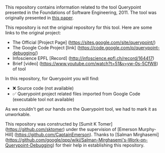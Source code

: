 This repository contains information related to the tool Querypoint presented in the Foundations of Software Engineering, 2011. The tool was originally presented in [this paper](http://dl.acm.org/citation.cfm?doid=2025113.2025184).

This repository is not the original repository for this tool. Here are some links to the original project:

- The Official [Project Page] (https://sites.google.com/site/querypoint/)
- The Google Code Project [link] (https://code.google.com/p/querypoint-debugging/)
- Infoscience EPFL [Record] (http://infoscience.epfl.ch/record/164417)
- Brief [video] (https://www.youtube.com/watch?t=51&v=yw-0s-5CfW8) of tool

In this repository, for Querypoint you will find:

- :x: Source code (not available)
- :white_check_mark: Querypoint project related files imported from Google Code (executable tool not available)

As we couldn't get our hands on the Querypoint tool, we had to mark it as unworkable.

This repository was constructed by [Sumit K Tomer] (https://github.com/sktomer) under the supervision of [Emerson Murphy-Hill] (https://github.com/CaptainEmerson). Thanks to [Salman Mirghasemi] (https://github.com/google/qpp/wiki/Salman-Mirghasemi's-Work-on-Querypoint-Debugging) for their help in establishing this repository. 
